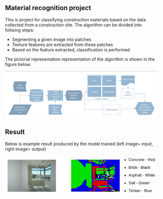 ## Material recognition project

This is project for classifying construction materials based on the data collected from a construction site. The algorithm can be divided into follwing steps:
 * Segmenting a given image into patches
 * Texture features are extracted from these patches
 * Based on the feature extracted, classification is performed

The pictorial representation representation of the algorithm is shown in the figure below:

![flowchart](./docs/methodology.png)

## Result

Below is example result produced by the model trained 
(left image= input, right image= output)

![result](./docs/result.png)

